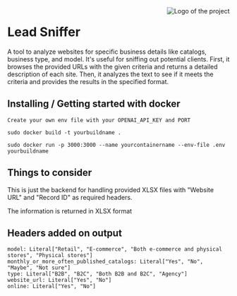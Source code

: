 <img src="https://schertzanimalhospital.com/wp-content/uploads/2018/03/Schertz_iStock-836716796_medium-1024x639.jpg" alt="Logo of the project" align="right">

# Lead Sniffer

A tool to analyze websites for specific business details like catalogs, business type, and model. It's useful for sniffing out potential clients. First, it browses the provided URLs with the given criteria and returns a detailed description of each site. Then, it analyzes the text to see if it meets the criteria and provides the results in the specified format.

## Installing / Getting started with docker

```shell
Create your own env file with your OPENAI_API_KEY and PORT
```

```shell
sudo docker build -t yourbuildname .
```

```shell
sudo docker run -p 3000:3000 --name yourcontainername --env-file .env yourbuildname
```


## Things to consider

This is just the backend for handling provided XLSX files with "Website URL" and "Record ID" as required headers.

The information is returned in XLSX format

## Headers added on output 

    model: Literal["Retail", "E-commerce", "Both e-commerce and physical stores", "Physical stores"]
    monthly_or_more_often_published_catalogs: Literal["Yes", "No", "Maybe", "Not sure"]
    type: Literal["B2B", "B2C", "Both B2B and B2C", "Agency"]
    website_url: Literal["Yes", "No"]
    online: Literal["Yes", "No"]


